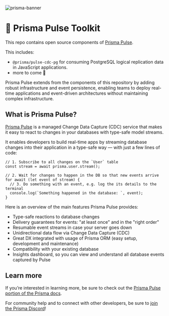 ![prisma-banner](https://github.com/user-attachments/assets/34a2c3f2-ca56-4e84-a644-6d422e144da7)

# 💓 Prisma Pulse Toolkit

This repo contains open source components of [Prisma Pulse](https://prisma.io/pulse).

This includes:

- `@prisma/pulse-cdc-pg` for consuming PostgreSQL logical replication data in JavaScript applications.
- more to come 👀

Prisma Pulse extends from the components of this repository by adding robust infrastructure and event persistence, enabling teams to deploy real-time applications and event-driven architectures without maintaining complex infrastructure.

## What is Prisma Pulse?

[Prisma Pulse](https://www.prisma.io/data-platform/pulse?utm_source=github&utm_medium=pulse-readme) is a managed Change Data Capture (CDC) service that makes it easy to react to changes in your databases with type-safe model streams.

It enables developers to build real-time apps by streaming database changes into their application in a type-safe way — with just a few lines of code:

```tsx
// 1. Subscribe to all changes on the `User` table
const stream = await prisma.user.stream();

// 2. Wait for changes to happen in the DB so that new events arrive
for await (let event of stream) {
  // 3. Do something with an event, e.g. log the its details to the terminal
  console.log(`Something happened in the database: `, event);
}
```

Here is an overview of the main features Prisma Pulse provides:

- Type-safe reactions to database changes
- Delivery guarantees for events: "at least once" and in the "right order"
- Resumable event streams in case your server goes down
- Unidirectional data flow via Change Data Capture (CDC)
- Great DX integrated with usage of Prisma ORM (easy setup, development and maintenance)
- Compatibility with your existing database
- Insights dashboard, so you can view and understand all database events captured by Pulse

## Learn more

If you’re interested in learning more, be sure to check out the [Prisma Pulse portion of the Prisma docs](https://www.prisma.io/docs/pulse).

For community help and to connect with other developers, be sure to [join the Prisma Discord](https://pris.ly/discord)!
